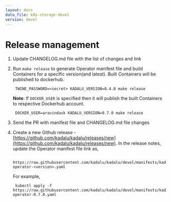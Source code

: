```yaml
---
layout: docs
data_file: k8s-storage-devel
version: devel
---
```

# Release management

1. Update CHANGELOG.md file with the list of changes and link
2. Run `make release` to generate Operator manifest file and build
   Containers for a specific version(and latest). Built Containers
   will be published to dockerhub.

        TWINE_PASSWORD=<secret> KADALU_VERSION=0.4.0 make release

   **Note**: If `DOCKER_USER` is specified then it will publish the built
   Containers to respective Dockerhub account.

        DOCKER_USER=aravindavk KADALU_VERSION=0.7.0 make release

3. Send the PR with manifest file and CHANGELOG.md file changes
4. Create a new Github release - [https://github.com/kadalu/kadalu/releases/new](https://github.com/kadalu/kadalu/releases/new). In the
   release notes, update the Operator manifest file link as,

        https://raw.githubusercontent.com/kadalu/kadalu/devel/manifests/kadalu-operator-<version>.yaml

   For example,

        kubectl apply -f https://raw.githubusercontent.com/kadalu/kadalu/devel/manifests/kadalu-operator-0.7.0.yaml
